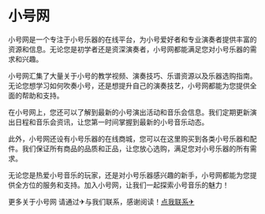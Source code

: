 # 小号网

小号网是一个专注于小号乐器的在线平台，为小号爱好者和专业演奏者提供丰富的资源和信息。无论您是初学者还是资深演奏者，小号网都能满足您对小号乐器的需求和兴趣。

小号网汇集了大量关于小号的教学视频、演奏技巧、乐谱资源以及乐器选购指南。无论您想学习如何吹奏小号，还是想提升自己的演奏技艺，小号网都能为您提供全面的帮助和支持。

在小号网上，您还可以了解到最新的小号演出活动和音乐会信息。我们定期更新演出日程和音乐会资讯，让您第一时间掌握到最新的小号音乐动态。

此外，小号网还设有小号乐器的在线商城，您可以在这里购买到各类小号乐器和配件。我们保证所有商品的品质和正品，让您放心选购，满足您对小号乐器的所有需求。

无论您是热爱小号音乐的玩家，还是对小号乐器感兴趣的新手，小号网都能为您提供全方位的服务和支持。加入小号网，让我们一起探索小号音乐的魅力！

更多关于小号网 请通过✈与我们联系，感谢阅读！[点我联系✈](https://ad.G208.com)